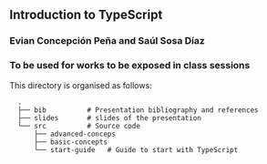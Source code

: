 ## Introduction to TypeScript
### Evian Concepción Peña and Saúl Sosa Díaz
### To be used for works to be exposed in class sessions
This directory is organised as follows:

      .
      ├── bib          # Presentation bibliography and references
      ├── slides       # slides of the presentation
      └── src          # Source code 
          ├── advanced-conceps 
          ├── basic-concepts 
          └── start-guide   # Guide to start with TypeScript
